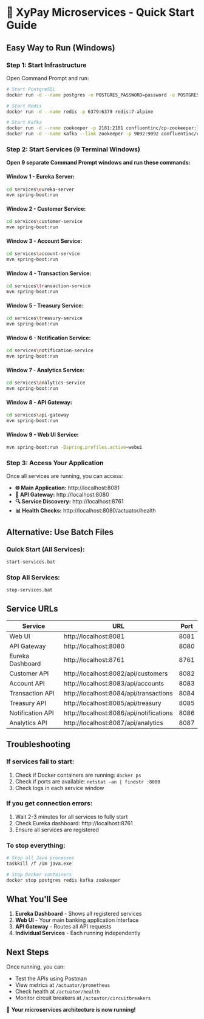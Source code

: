 # 🚀 XyPay Microservices - Quick Start Guide

## **Easy Way to Run (Windows)**

### **Step 1: Start Infrastructure**
Open Command Prompt and run:
```bash
# Start PostgreSQL
docker run -d --name postgres -e POSTGRES_PASSWORD=password -e POSTGRES_DB=xypay -p 5432:5432 postgres:15

# Start Redis
docker run -d --name redis -p 6379:6379 redis:7-alpine

# Start Kafka
docker run -d --name zookeeper -p 2181:2181 confluentinc/cp-zookeeper:latest
docker run -d --name kafka --link zookeeper -p 9092:9092 confluentinc/cp-kafka:latest
```

### **Step 2: Start Services (9 Terminal Windows)**

**Open 9 separate Command Prompt windows and run these commands:**

#### **Window 1 - Eureka Server:**
```bash
cd services\eureka-server
mvn spring-boot:run
```

#### **Window 2 - Customer Service:**
```bash
cd services\customer-service
mvn spring-boot:run
```

#### **Window 3 - Account Service:**
```bash
cd services\account-service
mvn spring-boot:run
```

#### **Window 4 - Transaction Service:**
```bash
cd services\transaction-service
mvn spring-boot:run
```

#### **Window 5 - Treasury Service:**
```bash
cd services\treasury-service
mvn spring-boot:run
```

#### **Window 6 - Notification Service:**
```bash
cd services\notification-service
mvn spring-boot:run
```

#### **Window 7 - Analytics Service:**
```bash
cd services\analytics-service
mvn spring-boot:run
```

#### **Window 8 - API Gateway:**
```bash
cd services\api-gateway
mvn spring-boot:run
```

#### **Window 9 - Web UI Service:**
```bash
mvn spring-boot:run -Dspring.profiles.active=webui
```

### **Step 3: Access Your Application**

Once all services are running, you can access:

- **🌐 Main Application:** http://localhost:8081
- **🚪 API Gateway:** http://localhost:8080
- **🔍 Service Discovery:** http://localhost:8761
- **📊 Health Checks:** http://localhost:8080/actuator/health

## **Alternative: Use Batch Files**

### **Quick Start (All Services):**
```bash
start-services.bat
```

### **Stop All Services:**
```bash
stop-services.bat
```

## **Service URLs**

| Service | URL | Port |
|---------|-----|------|
| Web UI | http://localhost:8081 | 8081 |
| API Gateway | http://localhost:8080 | 8080 |
| Eureka Dashboard | http://localhost:8761 | 8761 |
| Customer API | http://localhost:8082/api/customers | 8082 |
| Account API | http://localhost:8083/api/accounts | 8083 |
| Transaction API | http://localhost:8084/api/transactions | 8084 |
| Treasury API | http://localhost:8085/api/treasury | 8085 |
| Notification API | http://localhost:8086/api/notifications | 8086 |
| Analytics API | http://localhost:8087/api/analytics | 8087 |

## **Troubleshooting**

### **If services fail to start:**
1. Check if Docker containers are running: `docker ps`
2. Check if ports are available: `netstat -an | findstr :8080`
3. Check logs in each service window

### **If you get connection errors:**
1. Wait 2-3 minutes for all services to fully start
2. Check Eureka dashboard: http://localhost:8761
3. Ensure all services are registered

### **To stop everything:**
```bash
# Stop all Java processes
taskkill /f /im java.exe

# Stop Docker containers
docker stop postgres redis kafka zookeeper
```

## **What You'll See**

1. **Eureka Dashboard** - Shows all registered services
2. **Web UI** - Your main banking application interface
3. **API Gateway** - Routes all API requests
4. **Individual Services** - Each running independently

## **Next Steps**

Once running, you can:
- Test the APIs using Postman
- View metrics at `/actuator/prometheus`
- Check health at `/actuator/health`
- Monitor circuit breakers at `/actuator/circuitbreakers`

🎉 **Your microservices architecture is now running!**
